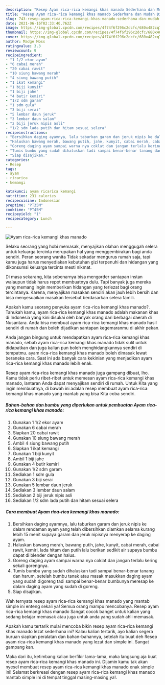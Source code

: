 ```yaml
---
description: "Resep Ayam rica-rica kemangi khas manado Sederhana dan Mudah Dibuat"
title: "Resep Ayam rica-rica kemangi khas manado Sederhana dan Mudah Dibuat"
slug: 743-resep-ayam-rica-rica-kemangi-khas-manado-sederhana-dan-mudah-dibuat
date: 2021-06-16T02:33:40.762Z
image: https://img-global.cpcdn.com/recipes/4f74f6f296c2dcfc/680x482cq70/ayam-rica-rica-kemangi-khas-manado-foto-resep-utama.jpg
thumbnail: https://img-global.cpcdn.com/recipes/4f74f6f296c2dcfc/680x482cq70/ayam-rica-rica-kemangi-khas-manado-foto-resep-utama.jpg
cover: https://img-global.cpcdn.com/recipes/4f74f6f296c2dcfc/680x482cq70/ayam-rica-rica-kemangi-khas-manado-foto-resep-utama.jpg
author: Madge Moss
ratingvalue: 3.3
reviewcount: 9
recipeingredient:
- "1 1/2 ekor ayam"
- "6 cabai merah"
- "20 cabai rawit"
- "10 siung bawang merah"
- "4 siung bawang putih"
- "1 ikat kemangi"
- "1 biji kunyit"
- "1 biji jahe"
- "4 butir kemiri"
- "1/2 sdm garam"
- "1 sdm gula"
- "3 biji serai"
- "5 lembar daun jeruk"
- "3 lembar daun salam"
- "2 biji jeruk nipis asli"
- "1/2 sdm lada putih dan hitam sesuai selera"
recipeinstructions:
- "Bersihkan daging ayamnya, lalu taburkan garam dan jeruk nipis ke dalam rendaman ayam yang telah dibersihkan diamkan selama kurang lebih 15 menit supaya garam dan jeruk nipisnya menyerap ke daging ayam."
- "Haluskan bawang merah, bawang putih, jahe, kunyit, cabai merah, cabai rawit, kemiri, lada hitam dan putih lalu berikan sedikit air supaya bumbu dapat di blender dengan halus."
- "Goreng daging ayam sampai warna nya coklat dan jangan terlalu kering sekali gorengnya."
- "Tumis bumbu yang sudah dihaluskan tadi sampai benar-benar tanang dan harum, setelah bumbu tanak atau masak masukkan daging ayam yang sudah digoreng tadi sampai benar-benar bumbunya meresap ke dalam daging ayam yang sudah di goreng."
- "Siap disajikan."
categories:
- Resep
tags:
- ayam
- ricarica
- kemangi

katakunci: ayam ricarica kemangi 
nutrition: 231 calories
recipecuisine: Indonesian
preptime: "PT35M"
cooktime: "PT45M"
recipeyield: "1"
recipecategory: Lunch

---
```



![Ayam rica-rica kemangi khas manado](https://img-global.cpcdn.com/recipes/4f74f6f296c2dcfc/680x482cq70/ayam-rica-rica-kemangi-khas-manado-foto-resep-utama.jpg)

Selaku seorang yang hobi memasak, menyajikan olahan menggugah selera untuk keluarga tercinta merupakan hal yang menggembirakan bagi anda sendiri. Peran seorang  wanita Tidak sekadar mengurus rumah saja, tapi kamu juga harus menyediakan kebutuhan gizi terpenuhi dan hidangan yang dikonsumsi keluarga tercinta mesti nikmat.

Di masa  sekarang, kita sebenarnya bisa mengorder santapan instan walaupun tidak harus repot membuatnya dulu. Tapi banyak juga mereka yang memang ingin memberikan hidangan yang terlezat bagi orang tercintanya. Karena, menyajikan masakan sendiri akan jauh lebih bersih dan bisa menyesuaikan masakan tersebut berdasarkan selera famili. 



Apakah kamu seorang penyuka ayam rica-rica kemangi khas manado?. Tahukah kamu, ayam rica-rica kemangi khas manado adalah makanan khas di Indonesia yang kini disukai oleh banyak orang dari berbagai daerah di Nusantara. Anda bisa membuat ayam rica-rica kemangi khas manado hasil sendiri di rumah dan boleh dijadikan santapan kegemaranmu di akhir pekan.

Anda jangan bingung untuk mendapatkan ayam rica-rica kemangi khas manado, sebab ayam rica-rica kemangi khas manado tidak sulit untuk didapatkan dan juga kalian pun boleh menghidangkannya sendiri di tempatmu. ayam rica-rica kemangi khas manado boleh dimasak lewat beraneka cara. Saat ini ada banyak cara kekinian yang menjadikan ayam rica-rica kemangi khas manado lebih enak.

Resep ayam rica-rica kemangi khas manado juga gampang dibuat, lho. Kamu tidak perlu ribet-ribet untuk memesan ayam rica-rica kemangi khas manado, lantaran Anda dapat menyajikan sendiri di rumah. Untuk Kita yang ingin membuatnya, di bawah ini adalah resep membuat ayam rica-rica kemangi khas manado yang mantab yang bisa Kita coba sendiri.

<!--inarticleads1-->

##### Bahan-bahan dan bumbu yang diperlukan untuk pembuatan Ayam rica-rica kemangi khas manado:

1. Gunakan 1 1/2 ekor ayam
1. Gunakan 6 cabai merah
1. Siapkan 20 cabai rawit
1. Gunakan 10 siung bawang merah
1. Ambil 4 siung bawang putih
1. Siapkan 1 ikat kemangi
1. Gunakan 1 biji kunyit
1. Ambil 1 biji jahe
1. Gunakan 4 butir kemiri
1. Gunakan 1/2 sdm garam
1. Sediakan 1 sdm gula
1. Gunakan 3 biji serai
1. Gunakan 5 lembar daun jeruk
1. Sediakan 3 lembar daun salam
1. Sediakan 2 biji jeruk nipis asli
1. Sediakan 1/2 sdm lada putih dan hitam sesuai selera




<!--inarticleads2-->

##### Cara membuat Ayam rica-rica kemangi khas manado:

1. Bersihkan daging ayamnya, lalu taburkan garam dan jeruk nipis ke dalam rendaman ayam yang telah dibersihkan diamkan selama kurang lebih 15 menit supaya garam dan jeruk nipisnya menyerap ke daging ayam.
1. Haluskan bawang merah, bawang putih, jahe, kunyit, cabai merah, cabai rawit, kemiri, lada hitam dan putih lalu berikan sedikit air supaya bumbu dapat di blender dengan halus.
1. Goreng daging ayam sampai warna nya coklat dan jangan terlalu kering sekali gorengnya.
1. Tumis bumbu yang sudah dihaluskan tadi sampai benar-benar tanang dan harum, setelah bumbu tanak atau masak masukkan daging ayam yang sudah digoreng tadi sampai benar-benar bumbunya meresap ke dalam daging ayam yang sudah di goreng.
1. Siap disajikan.




Wah ternyata resep ayam rica-rica kemangi khas manado yang mantab simple ini enteng sekali ya! Semua orang mampu mencobanya. Resep ayam rica-rica kemangi khas manado Sangat cocok banget untuk kalian yang sedang belajar memasak atau juga untuk anda yang sudah ahli memasak.

Apakah kamu tertarik mulai mencoba bikin resep ayam rica-rica kemangi khas manado lezat sederhana ini? Kalau kalian tertarik, ayo kalian segera buruan siapkan peralatan dan bahan-bahannya, setelah itu buat deh Resep ayam rica-rica kemangi khas manado yang lezat dan simple ini. Sangat gampang kan. 

Maka dari itu, ketimbang kalian berfikir lama-lama, maka langsung aja buat resep ayam rica-rica kemangi khas manado ini. Dijamin kamu tak akan nyesel membuat resep ayam rica-rica kemangi khas manado enak simple ini! Selamat berkreasi dengan resep ayam rica-rica kemangi khas manado mantab simple ini di tempat tinggal masing-masing,ya!.

